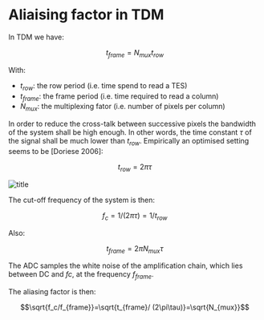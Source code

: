 # Aliaising factor in TDM

In TDM we have:

$$t_{frame}=N_{mux}t_{row}$$

With:
- $t_{row}$: the row period (i.e. time spend to read a TES)
- $t_{frame}$: the frame period (i.e. time required to read a column)
- $N_{mux}$: the multiplexing fator (i.e. number of pixels per column)

In order to reduce the cross-talk between successive pixels the bandwidth of the system shall be high enough. In other words, the time constant $\tau$ of the signal shall be much lower than $t_{row}$. Empirically an optimised setting seems to be [Doriese 2006]:

$$t_{row}=2\pi\tau$$

![title](images/row.png)

The cut-off frequency of the system is then:

$$f_c=1/(2\pi\tau)=1/t_{row}$$

Also:

$$t_{frame}=2\pi N_{mux}\tau$$

The ADC samples the white noise of the amplification chain, which lies between DC and $fc$, at the frequency $f_{frame}$.

The aliasing factor is then:

$$\sqrt{f_c/f_{frame}}=\sqrt{t_{frame}/ (2\pi\tau)}=\sqrt{N_{mux}}$$